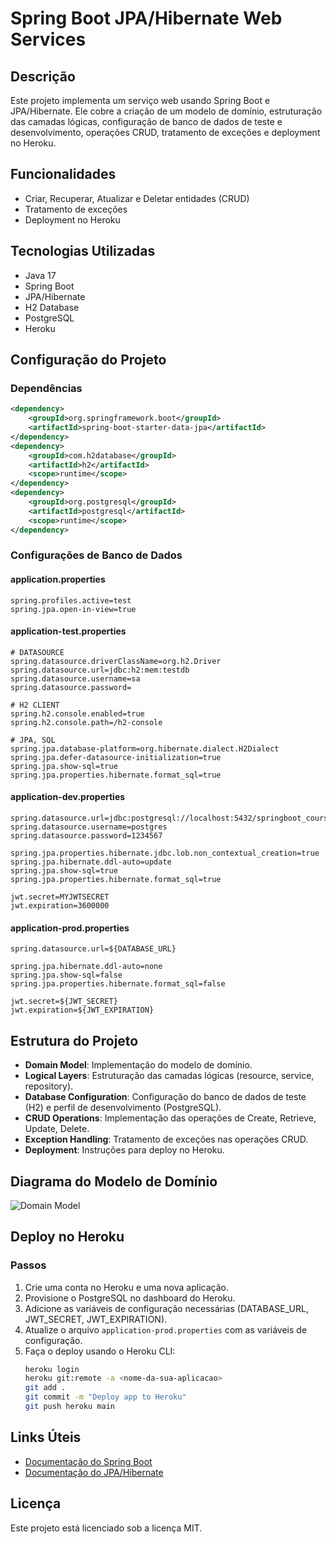 # Spring Boot JPA/Hibernate Web Services

## Descrição
Este projeto implementa um serviço web usando Spring Boot e JPA/Hibernate. Ele cobre a criação de um modelo de domínio, estruturação das camadas lógicas, configuração de banco de dados de teste e desenvolvimento, operações CRUD, tratamento de exceções e deployment no Heroku.

## Funcionalidades
- Criar, Recuperar, Atualizar e Deletar entidades (CRUD)
- Tratamento de exceções
- Deployment no Heroku

## Tecnologias Utilizadas
- Java 17
- Spring Boot
- JPA/Hibernate
- H2 Database
- PostgreSQL
- Heroku

## Configuração do Projeto
### Dependências
```xml
<dependency>
    <groupId>org.springframework.boot</groupId>
    <artifactId>spring-boot-starter-data-jpa</artifactId>
</dependency>
<dependency>
    <groupId>com.h2database</groupId>
    <artifactId>h2</artifactId>
    <scope>runtime</scope>
</dependency>
<dependency>
    <groupId>org.postgresql</groupId>
    <artifactId>postgresql</artifactId>
    <scope>runtime</scope>
</dependency>
```

### Configurações de Banco de Dados
#### application.properties
```properties
spring.profiles.active=test
spring.jpa.open-in-view=true
```

#### application-test.properties
```properties
# DATASOURCE
spring.datasource.driverClassName=org.h2.Driver
spring.datasource.url=jdbc:h2:mem:testdb
spring.datasource.username=sa
spring.datasource.password=

# H2 CLIENT
spring.h2.console.enabled=true
spring.h2.console.path=/h2-console

# JPA, SQL
spring.jpa.database-platform=org.hibernate.dialect.H2Dialect
spring.jpa.defer-datasource-initialization=true
spring.jpa.show-sql=true
spring.jpa.properties.hibernate.format_sql=true
```

#### application-dev.properties
```properties
spring.datasource.url=jdbc:postgresql://localhost:5432/springboot_course
spring.datasource.username=postgres
spring.datasource.password=1234567

spring.jpa.properties.hibernate.jdbc.lob.non_contextual_creation=true
spring.jpa.hibernate.ddl-auto=update
spring.jpa.show-sql=true
spring.jpa.properties.hibernate.format_sql=true

jwt.secret=MYJWTSECRET
jwt.expiration=3600000
```

#### application-prod.properties
```properties
spring.datasource.url=${DATABASE_URL}

spring.jpa.hibernate.ddl-auto=none
spring.jpa.show-sql=false
spring.jpa.properties.hibernate.format_sql=false

jwt.secret=${JWT_SECRET}
jwt.expiration=${JWT_EXPIRATION}
```

## Estrutura do Projeto
- **Domain Model**: Implementação do modelo de domínio.
- **Logical Layers**: Estruturação das camadas lógicas (resource, service, repository).
- **Database Configuration**: Configuração do banco de dados de teste (H2) e perfil de desenvolvimento (PostgreSQL).
- **CRUD Operations**: Implementação das operações de Create, Retrieve, Update, Delete.
- **Exception Handling**: Tratamento de exceções nas operações CRUD.
- **Deployment**: Instruções para deploy no Heroku.

## Diagrama do Modelo de Domínio
![Domain Model](https://github.com/ferrazsergio/course-springboot-3-java-21/blob/main/img/diagrama.png)

## Deploy no Heroku
### Passos
1. Crie uma conta no Heroku e uma nova aplicação.
2. Provisione o PostgreSQL no dashboard do Heroku.
3. Adicione as variáveis de configuração necessárias (DATABASE_URL, JWT_SECRET, JWT_EXPIRATION).
4. Atualize o arquivo `application-prod.properties` com as variáveis de configuração.
5. Faça o deploy usando o Heroku CLI:
    ```sh
    heroku login
    heroku git:remote -a <nome-da-sua-aplicacao>
    git add .
    git commit -m "Deploy app to Heroku"
    git push heroku main
    ```

## Links Úteis
- [Documentação do Spring Boot](https://spring.io/projects/spring-boot)
- [Documentação do JPA/Hibernate](https://hibernate.org/)

## Licença
Este projeto está licenciado sob a licença MIT.